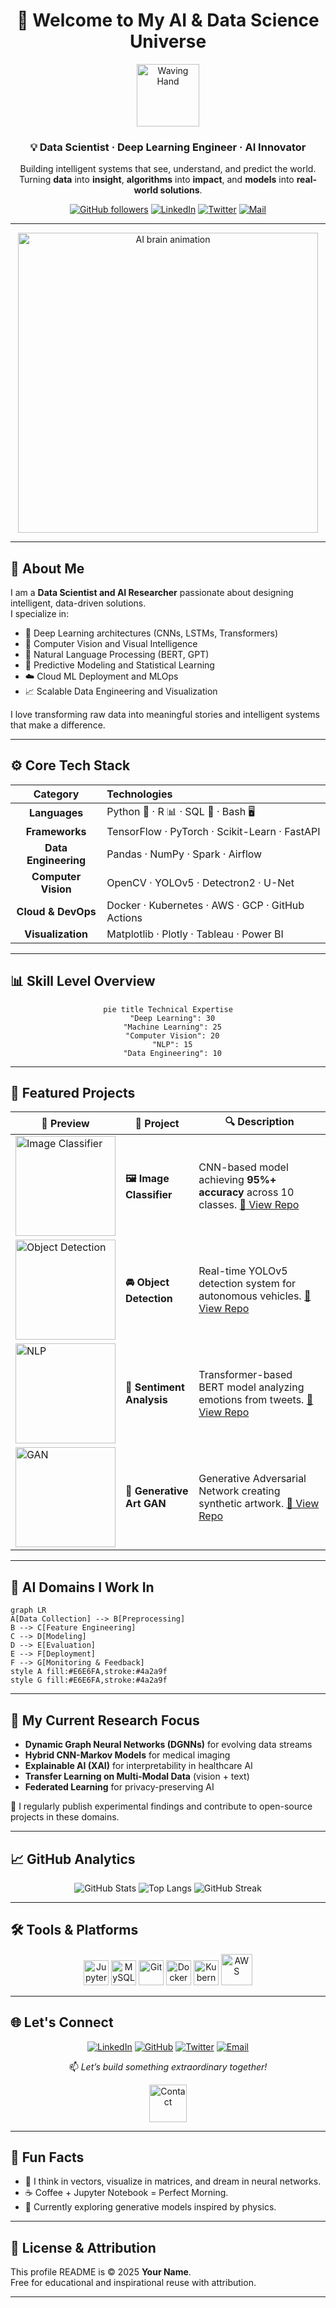 <!-- README.md -->

<div align="center">

# 👋 Welcome to My AI & Data Science Universe
<img src="https://media.giphy.com/media/hvRJCLFzcasrR4ia7z/giphy.gif" width="100" alt="Waving Hand"/>

### 💡 Data Scientist · Deep Learning Engineer · AI Innovator  

Building intelligent systems that see, understand, and predict the world.  
Turning **data** into **insight**, **algorithms** into **impact**, and **models** into **real-world solutions**.

[![GitHub followers](https://img.shields.io/github/followers/your-username?label=Followers&style=social)](https://github.com/your-username)
[![LinkedIn](https://img.shields.io/badge/LinkedIn-Connect-blue?logo=linkedin)](https://linkedin.com/in/your-profile)
[![Twitter](https://img.shields.io/badge/X-@yourhandle-black?logo=x)](https://twitter.com/your-profile)
[![Mail](https://img.shields.io/badge/Email-Contact_me-D14836?logo=gmail&logoColor=white)](mailto:your-email@example.com)

---

<img src="https://media.giphy.com/media/du3J3cXyzhj75IOgvA/giphy.gif" width="480" alt="AI brain animation"/>

</div>

---

## 🧠 About Me

I am a **Data Scientist and AI Researcher** passionate about designing intelligent, data-driven solutions.  
I specialize in:

- 🧩 Deep Learning architectures (CNNs, LSTMs, Transformers)  
- 🧠 Computer Vision and Visual Intelligence  
- 💬 Natural Language Processing (BERT, GPT)  
- 🔢 Predictive Modeling and Statistical Learning  
- ☁️ Cloud ML Deployment and MLOps  
- 📈 Scalable Data Engineering and Visualization

I love transforming raw data into meaningful stories and intelligent systems that make a difference.

---

## ⚙️ Core Tech Stack

| Category | Technologies |
|:---------:|:-------------|
| **Languages** | Python 🐍 · R 📊 · SQL 🧮 · Bash 🖥️ |
| **Frameworks** | TensorFlow · PyTorch · Scikit-Learn · FastAPI |
| **Data Engineering** | Pandas · NumPy · Spark · Airflow |
| **Computer Vision** | OpenCV · YOLOv5 · Detectron2 · U-Net |
| **Cloud & DevOps** | Docker · Kubernetes · AWS · GCP · GitHub Actions |
| **Visualization** | Matplotlib · Plotly · Tableau · Power BI |

---

## 📊 Skill Level Overview

<div align="center">

```mermaid
pie title Technical Expertise
  "Deep Learning": 30
  "Machine Learning": 25
  "Computer Vision": 20
  "NLP": 15
  "Data Engineering": 10
```

</div>

---

## 🚀 Featured Projects

| 🧩 Preview | 🧠 Project | 🔍 Description |
|-------------|-------------|----------------|
| <img src="https://media.giphy.com/media/VbnUQpnihPSIgIXuZv/giphy.gif" width="160" alt="Image Classifier"/> | **🖼️ Image Classifier** | CNN-based model achieving **95%+ accuracy** across 10 classes. [🔗 View Repo](https://github.com/your-username/image-classifier) |
| <img src="https://media.giphy.com/media/Ll22OhMLAlVDb8UQWe/giphy.gif" width="160" alt="Object Detection"/> | **🚘 Object Detection** | Real-time YOLOv5 detection system for autonomous vehicles. [🔗 View Repo](https://github.com/your-username/object-detection) |
| <img src="https://media.giphy.com/media/3o7TKsQ8k8b3oH6zC8/giphy.gif" width="160" alt="NLP"/> | **💬 Sentiment Analysis** | Transformer-based BERT model analyzing emotions from tweets. [🔗 View Repo](https://github.com/your-username/sentiment-analysis) |
| <img src="https://media.giphy.com/media/xT9IgzoKnwFNmISR8I/giphy.gif" width="160" alt="GAN"/> | **🎨 Generative Art GAN** | Generative Adversarial Network creating synthetic artwork. [🔗 View Repo](https://github.com/your-username/gan-art) |

---

## 🧬 AI Domains I Work In

```mermaid
graph LR
A[Data Collection] --> B[Preprocessing]
B --> C[Feature Engineering]
C --> D[Modeling]
D --> E[Evaluation]
E --> F[Deployment]
F --> G[Monitoring & Feedback]
style A fill:#E6E6FA,stroke:#4a2a9f
style G fill:#E6E6FA,stroke:#4a2a9f
```

---

## 🧩 My Current Research Focus

- **Dynamic Graph Neural Networks (DGNNs)** for evolving data streams  
- **Hybrid CNN-Markov Models** for medical imaging  
- **Explainable AI (XAI)** for interpretability in healthcare AI  
- **Transfer Learning on Multi-Modal Data** (vision + text)  
- **Federated Learning** for privacy-preserving AI

📖 I regularly publish experimental findings and contribute to open-source projects in these domains.

---

## 📈 GitHub Analytics

<div align="center">

![GitHub Stats](https://github-readme-stats.vercel.app/api?username=your-username&show_icons=true&theme=tokyonight)
![Top Langs](https://github-readme-stats.vercel.app/api/top-langs/?username=your-username&layout=compact&theme=tokyonight)
![GitHub Streak](https://github-readme-streak-stats.herokuapp.com?user=your-username&theme=tokyonight)

</div>

---

## 🛠️ Tools & Platforms

<p align="center">
  <img src="https://cdn.jsdelivr.net/gh/devicons/devicon/icons/jupyter/jupyter-original.svg" width="40" alt="Jupyter"/>
  <img src="https://cdn.jsdelivr.net/gh/devicons/devicon/icons/mysql/mysql-original.svg" width="40" alt="MySQL"/>
  <img src="https://cdn.jsdelivr.net/gh/devicons/devicon/icons/git/git-original.svg" width="40" alt="Git"/>
  <img src="https://cdn.jsdelivr.net/gh/devicons/devicon/icons/docker/docker-original.svg" width="40" alt="Docker"/>
  <img src="https://cdn.jsdelivr.net/gh/devicons/devicon/icons/kubernetes/kubernetes-plain.svg" width="40" alt="Kubernetes"/>
  <img src="https://cdn.jsdelivr.net/gh/devicons/devicon/icons/amazonwebservices/amazonwebservices-plain-wordmark.svg" width="50" alt="AWS"/>
</p>

---

## 🌐 Let's Connect

<div align="center">

[![LinkedIn](https://img.shields.io/badge/LinkedIn-Connect-blue?logo=linkedin&logoColor=white)](https://linkedin.com/in/your-profile)
[![GitHub](https://img.shields.io/badge/GitHub-Follow-lightgray?logo=github)](https://github.com/your-username)
[![Twitter](https://img.shields.io/badge/X-Follow-black?logo=x&logoColor=white)](https://twitter.com/your-profile)
[![Email](https://img.shields.io/badge/Email-your--email%40example.com-D14836?logo=gmail&logoColor=white)](mailto:your-email@example.com)
  
📫 _Let’s build something extraordinary together!_

<img src="https://media.giphy.com/media/3oEjI6SIIHBdRxXI40/giphy.gif" width="60" alt="Contact"/>

</div>

---

## 🧩 Fun Facts

- 🧠 I think in vectors, visualize in matrices, and dream in neural networks.  
- ☕ Coffee + Jupyter Notebook = Perfect Morning.  
- 🌌 Currently exploring generative models inspired by physics.

---

## 🧾 License & Attribution
This profile README is © 2025 **Your Name**.  
Free for educational and inspirational reuse with attribution.

---

